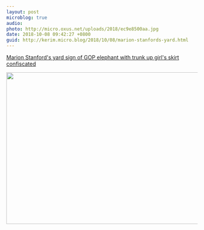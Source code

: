 ```yaml
---
layout: post
microblog: true
audio: 
photo: http://micro.oxus.net/uploads/2018/ec9e8500aa.jpg
date: 2018-10-08 09:42:27 +0800
guid: http://kerim.micro.blog/2018/10/08/marion-stanfords-yard.html
---
```

[Marion Stanford's yard sign of GOP elephant with trunk up girl's skirt confiscated](https://www.washingtonpost.com/politics/2018/10/06/texas-yard-sign-depicted-gop-elephant-with-its-trunk-up-girls-skirt-police-seized-it/?utm_term=.5c03b9b9355f)

<img src="http://micro.oxus.net/uploads/2018/ec9e8500aa.jpg" width="600" height="400" />
